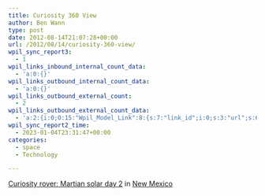 ```yaml
---
title: Curiosity 360 View
author: Ben Wann
type: post
date: 2012-08-14T21:07:28+00:00
url: /2012/08/14/curiosity-360-view/
wpil_sync_report3:
  - 1
wpil_links_inbound_internal_count_data:
  - 'a:0:{}'
wpil_links_outbound_internal_count_data:
  - 'a:0:{}'
wpil_links_outbound_external_count:
  - 2
wpil_links_outbound_external_count_data:
  - 'a:2:{i:0;O:15:"Wpil_Model_Link":8:{s:7:"link_id";i:0;s:3:"url";s:66:"http://www.360cities.net/image/curiosity-rover-martian-solar-day-2";s:4:"host";s:13:"360cities.net";s:8:"internal";b:0;s:4:"post";N;s:6:"anchor";s:36:"Curiosity rover: Martian solar day 2";s:15:"added_by_plugin";b:0;s:8:"location";s:7:"content";}i:1;O:15:"Wpil_Model_Link":8:{s:7:"link_id";i:0;s:3:"url";s:40:"http://www.360cities.net/area/new-mexico";s:4:"host";s:13:"360cities.net";s:8:"internal";b:0;s:4:"post";N;s:6:"anchor";s:10:"New Mexico";s:15:"added_by_plugin";b:0;s:8:"location";s:7:"content";}}'
wpil_sync_report2_time:
  - 2023-01-04T23:31:47+00:00
categories:
  - space
  - Technology

---
```

  
[Curiosity rover: Martian solar day 2][1] in [New Mexico][2]

 [1]: http://www.360cities.net/image/curiosity-rover-martian-solar-day-2 "panorama photos of Curiosity rover: Martian solar day 2 on 360cities.net"
 [2]: http://www.360cities.net/area/new-mexico "panoramic images from New Mexico"